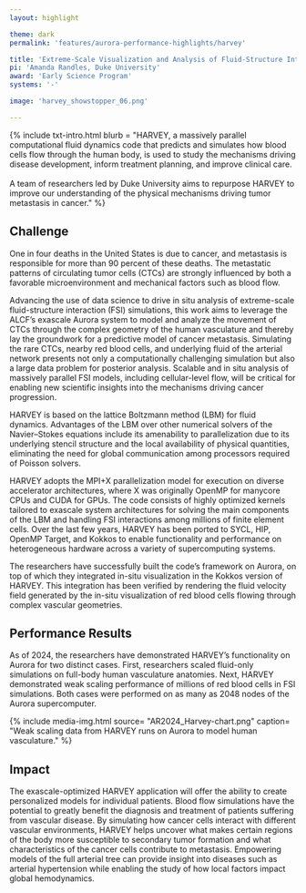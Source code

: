 ```yaml
---
layout: highlight

theme: dark
permalink: 'features/aurora-performance-highlights/harvey'

title: 'Extreme-Scale Visualization and Analysis of Fluid-Structure Interactions: HARVEY'
pi: 'Amanda Randles, Duke University'
award: 'Early Science Program'
systems: '-'

image: 'harvey_showstopper_06.png' 

---
```


{% include txt-intro.html 
    blurb = "HARVEY, a massively parallel computational fluid dynamics code that predicts and simulates how blood cells flow through the human body, is used to study the mechanisms driving disease development, inform treatment planning, and improve clinical care.<br><br>A team of researchers led by Duke University aims to repurpose HARVEY to improve our understanding of the physical mechanisms driving tumor metastasis in cancer."
%}



## Challenge

One in four deaths in the United States is due to cancer, and metastasis is responsible for more than 90 percent of these deaths. The metastatic patterns of circulating tumor cells (CTCs) are strongly influenced by both a favorable microenvironment and mechanical factors such as blood flow.

Advancing the use of data science to drive in situ analysis of extreme-scale fluid-structure interaction (FSI) simulations, this work aims to leverage the ALCF’s exascale Aurora system to model and analyze the movement of CTCs through the complex geometry of the human vasculature and thereby lay the groundwork for a predictive model of cancer metastasis. Simulating the rare CTCs, nearby red blood cells, and underlying fluid of the arterial network presents not only a computationally challenging simulation but also a large data problem for posterior analysis. Scalable and in situ analysis of massively parallel FSI models, including cellular-level flow, will be critical for enabling new scientific insights into the mechanisms driving cancer progression.

HARVEY is based on the lattice Boltzmann method (LBM) for fluid dynamics. Advantages of the LBM over other numerical solvers of the Navier–Stokes equations include its amenability to parallelization due to its underlying stencil structure and the local availability of physical quantities, eliminating the need for global communication among processors required of Poisson solvers. 

HARVEY adopts the MPI+X parallelization model for execution on diverse accelerator architectures, where X was originally OpenMP for manycore CPUs and CUDA for GPUs. The code consists of highly optimized kernels tailored to exascale system architectures for solving the main components of the LBM and handling FSI interactions among millions of finite element cells. Over the last few years, HARVEY has been ported to SYCL, HIP, OpenMP Target, and Kokkos to enable functionality and performance on heterogeneous hardware across a variety of supercomputing systems. 

The researchers have successfully built the code’s framework on Aurora, on top of which they integrated in-situ visualization in the Kokkos version of HARVEY. This integration has been verified by rendering the fluid velocity field generated by the in-situ visualization of red blood cells flowing through complex vascular geometries.


## Performance Results
As of 2024, the researchers have demonstrated HARVEY’s functionality on Aurora for two distinct cases. First, researchers scaled fluid-only simulations on full-body human vasculature anatomies. Next, HARVEY demonstrated weak scaling performance of millions of red blood cells in FSI simulations. Both cases were performed on as many as 2048 nodes of the Aurora supercomputer.

{% include media-img.html
   source= "AR2024_Harvey-chart.png"
   caption= "Weak scaling data from HARVEY runs on Aurora to model human vasculature."
%}

## Impact
The exascale-optimized HARVEY application will offer the ability to create personalized models for individual patients. Blood flow simulations have the potential to greatly benefit the diagnosis and treatment of patients suffering from vascular disease. By simulating how cancer cells interact with different vascular environments, HARVEY helps uncover what makes certain regions of the body more susceptible to secondary tumor formation and what characteristics of the cancer cells contribute to metastasis. Empowering models of the full arterial tree can provide insight into diseases such as arterial hypertension while enabling the study of how local factors impact global hemodynamics.
